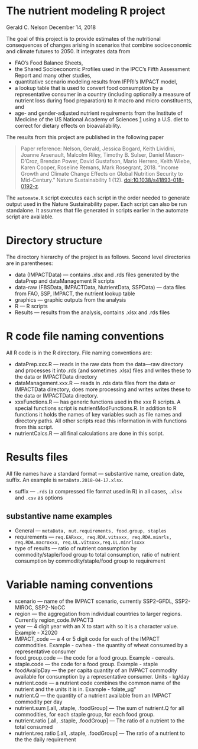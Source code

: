 The nutrient modeling R project
================
Gerald C. Nelson
December 14, 2018

The goal of this project is to provide estimates of the nutritional
consequences of changes arising in scenarios that combine socioeconomic
and climate futures to 2050. It integrates data from

  - FAO’s Food Balance Sheets,
  - the Shared Socioeconomic Profiles used in the IPCC’s Fifth
    Assessment Report and many other studies,
  - quantitative scenario modeling results from IFPRI’s IMPACT model,
  - a lookup table that is used to convert food consumption by a
    representative consumer in a country (including optionally a measure
    of nutrient loss during food preparation) to it macro and micro
    constituents, and
  - age- and gender-adjusted nutrient requirements from the Institute of
    Medicine of the US National Academy of Sciences
    [1](https://ods.od.nih.gov/Health_Information/Dietary_Reference_Intakes.aspx)
    using a U.S. diet to correct for dietary effects on bioavailability.

The results from this project are published in the following paper

> Paper reference: Nelson, Gerald, Jessica Bogard, Keith Lividini,
> Joanne Arsenault, Malcolm Riley, Timothy B. Sulser, Daniel
> Mason-D’Croz, Brendan Power, David Gustafson, Mario Herrero, Keith
> Wiebe, Karen Cooper, Roseline Remans, Mark Rosegrant, 2018. “Income
> Growth and Climate Change Effects on Global Nutrition Security to
> Mid-Century.” Nature Sustainability 1 (12).
> <doi:10.1038/s41893-018-0192-z>.

The `automate.R` script executes each script in the order needed to
generate output used in the Nature Sustainability paper. Each script can
also be run standalone. It assumes that file generated in scripts
earlier in the automate script are available.

# Directory structure

The directory hierarchy of the project is as follows. Second level
directories are in parentheses:

  - data (IMPACTData) — contains .xlsx and .rds files generated by the
    dataPrep and dataManagement R scripts
  - data-raw (FBSData, IMPACTData, NutrientData, SSPData) — data files
    from FAO, SSP, IMPACT, the nutrient lookup table
  - graphics — graphic outputs from the analysis
  - R — R scripts
  - Results — results from the analysis, contains .xlsx and .rds files

# R code file naming conventions

All R code is in the R directory. File naming conventions are:

  - dataPrep.xxx.R — reads in the raw data from the data—raw directory
    and processes it into .rds (and sometimes .xlsx) files and writes
    these to the data or IMPACTData directory
  - dataManagement.xxx.R — reads in .rds data files from the data or
    IMPACTData directory, does more processing and writes writes these
    to the data or IMPACTData directory.
  - xxxFunctions.R — has generic functions used in the xxx R scripts. A
    special functions script is nutrientModFunctions.R. In addition to R
    functions it holds the names of key variables such as file names and
    directory paths. All other scripts read this information in with
    functions from this script.
  - nutrientCalcs.R — all final calculations are done in this script.

# Results files

All file names have a standard format — substantive name, creation date,
suffix. An example is `metaData.2018-04-17.xlsx`.

  - suffix — `.rds` (a compressed file format used in R) in all cases,
    `.xlsx` and `.csv` as options

## substantive name examples

  - General — `metaData, nut.requirements, food.group, staples`
  - requirements — `req.EARxxx, req.RDA.vitsxxx, req.RDA.minrls,
    req.RDA.macroxxx, req.UL.vitsxxx,req.UL.minrlsxxx`
  - type of results — ratio of nutrient consumption by
    commodity/staple/food group to total consumption, ratio of nutrient
    consumption by commodity/staple/food group to requirement

# Variable naming conventions

  - scenario — name of the IMPACT scenario, currently SSP2-GFDL,
    SSP2-MIROC, SSP2-NoCC
  - region — the aggregation from individual countries to larger
    regions. Currently region\_code.IMPACT3
  - year — 4 digit year with an X to start with so it is a character
    value. Example - X2020
  - IMPACT\_code — a 4 or 5 digit code for each of the IMPACT
    commodities. Example - cwhea - the quantity of wheat consumed by a
    representative consumer
  - food.group.code — the code for a food group. Example - cereals.
  - staple.code — the code for a food group. Example - staple
  - foodAvailpDay — the per capita quantity of an IMPACT commodity
    available for consumption by a representative consumer. Units -
    kg/day
  - nutrient.code — a nutrient code combines the common name of the
    nutrient and the units it is in. Example - folate\_µg"  
  - nutrient.Q — the quantity of a nutrient available from an IMPACT
    commodity per day
  - nutrient.sum \[.all, .staple, .foodGroup\] — The sum of nutrient.Q
    for all commodities, for each staple group, for each food group.
  - nutrient.ratio \[.all, .staple, .foodGroup\] — The ratio of a
    nutrient to the total consumed
  - nutrient.req.ratio \[.all, .staple, .foodGroup\] — The ratio of a
    nutrient to the the daily requirement
